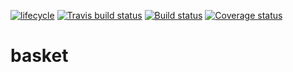 [![lifecycle](https://img.shields.io/badge/lifecycle-maturing-blue.svg)](https://www.tidyverse.org/lifecycle/#maturing)
[![Travis build status](https://travis-ci.org/kaneplusplus/basket.svg?branch=master)](https://travis-ci.org/kaneplusplus/basket)
[![Build status](https://ci.appveyor.com/api/projects/status/xmvow7dn07ahi79t/branch/master?svg=true)](https://ci.appveyor.com/project/kaneplusplus/basket/branch/master)
[![Coverage status](https://codecov.io/gh/presagia-analytics/basket/branch/master/graph/badge.svg)](https://codecov.io/github/kaneplusplus/basket?branch=master)

# basket

